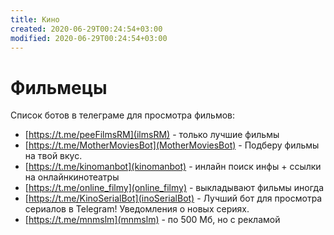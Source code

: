 ```yaml
---
title: Кино
created: 2020-06-29T00:24:54+03:00
modified: 2020-06-29T00:24:54+03:00
---
```


# Фильмецы

Список ботов в телеграме для просмотра фильмов:
* [https://t.me/рееFilmsRM](ilmsRM) - только лучшие фильмы
* [https://t.me/MotherMoviesBot](MotherMoviesBot) - Подберу фильмы на твой вкус.
* [https://t.me/kinomanbot](kinomanbot) - инлайн поиск инфы + ссылки на онлайнкинотеатры
* [https://t.me/online_filmy](online_filmy) - выкладывают фильмы иногда
* [https://t.me/KinoSerialBot](inoSerialBot) - Лучший бот для просмотра сериалов в Telegram! Уведомления о новых сериях. 
* [https://t.me/mnmslm](mnmslm) - по 500 Мб, но с рекламой
